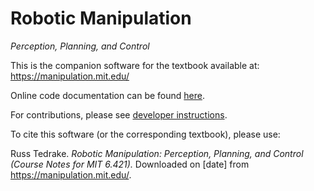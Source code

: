 <!-- Remember, this produces the front page on github, dockerhub, and pypi. -->

# Robotic Manipulation

*Perception, Planning, and Control*

This is the companion software for the textbook available at:
https://manipulation.mit.edu/

Online code documentation can be found
[here](https://manipulation.mit.edu/python/index.html).

For contributions, please see [developer instructions](Developers.md).

To cite this software (or the corresponding textbook), please use:

Russ Tedrake. _Robotic Manipulation: Perception, Planning, and Control (Course
Notes for MIT 6.421)._ Downloaded on [date] from <https://manipulation.mit.edu/>.
